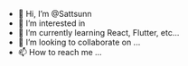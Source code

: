 - 👋 Hi, I’m @Sattsunn
- 👀 I’m interested in 
- 🌱 I’m currently learning React, Flutter, etc...
- 💞️ I’m looking to collaborate on ...
- 📫 How to reach me ...

<!---
Sattsunn/Sattsunn is a ✨ special ✨ repository because its `README.md` (this file) appears on your GitHub profile.
You can click the Preview link to take a look at your changes.
--->
